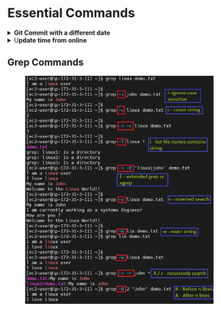 # Essential Commands



<details>

<summary><strong>Git Commit with a different date</strong></summary>

```sh
git commit -m "Nothing" --date="2020-09-18 19:00:05"
```

</details>

<details>

<summary>U<strong>pdate time from online</strong></summary>

```sh
sudo service ntp stop 
sudo ntpdate -s time.nist.gov 
sudo service ntp start
```

</details>

## Grep Commands

<figure><img src="../.gitbook/assets/image.png" alt=""><figcaption></figcaption></figure>



